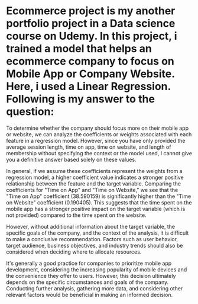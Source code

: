 # Ecommerce project is my another portfolio project in a Data science course on Udemy. In this project, i trained a model that helps an ecommerce company to focus on Mobile App or Company Website. Here, i used a Linear Regression. Following is my answer to the question:

To determine whether the company should focus more on their mobile app or website, we can analyze the coefficients or weights associated with each feature in a regression model. However, since you have only provided the average session length, time on app, time on website, and length of membership without specifying the context or the model used, I cannot give you a definitive answer based solely on these values.

In general, if we assume these coefficients represent the weights from a regression model, a higher coefficient value indicates a stronger positive relationship between the feature and the target variable. Comparing the coefficients for "Time on App" and "Time on Website," we see that the "Time on App" coefficient (38.590159) is significantly higher than the "Time on Website" coefficient (0.190405). This suggests that the time spent on the mobile app has a stronger positive impact on the target variable (which is not provided) compared to the time spent on the website.

However, without additional information about the target variable, the specific goals of the company, and the context of the analysis, it is difficult to make a conclusive recommendation. Factors such as user behavior, target audience, business objectives, and industry trends should also be considered when deciding where to allocate resources.

It's generally a good practice for companies to prioritize mobile app development, considering the increasing popularity of mobile devices and the convenience they offer to users. However, this decision ultimately depends on the specific circumstances and goals of the company. Conducting further analysis, gathering more data, and considering other relevant factors would be beneficial in making an informed decision.
